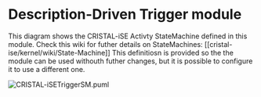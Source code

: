 # Description-Driven Trigger module

This diagram shows the CRISTAL-iSE Activty StateMachine defined in this module. Check this wiki for futher details on StateMachines: [[cristal-ise/kernel/wiki/State-Machine]] This definitiosn is provided so the the module can be used withouth futher changes, but it is possible to configure it to use a different one.

![CRISTAL-iSETriggerSM.puml](http://uml.mvnsearch.org/gist/f5a862d0bb01c192a6c34f0259f3b469)
